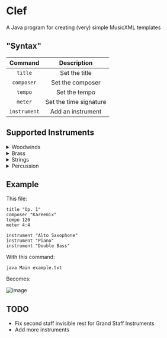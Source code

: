 # Clef

A Java program for creating (very) simple MusicXML templates

## "Syntax"
| Command | Description |
| :---: | :---: |
| `title` | Set the title |
| `composer` | Set the composer |
| `tempo` | Set the tempo |
| `meter` | Set the time signature |
| `instrument` | Add an instrument |

## Supported Instruments

<details>
<summary>Woodwinds</summary>
  
- Piccolo
- Flute
- Oboe
- Bassoon
- Eb Clarinet
- Bb Clarinet
- Bass Clarinet
- Alto Saxophone
- Tenor Saxophone
- Baritone Saxophone

</details>

<details>
<summary>Brass</summary>

- Bb Trumpet
- F Horn
- Trombone
- Euphonium
- Tuba
  
</details>

<details>
<summary>Strings</summary>

- Double Bass

</details>

<details>
<summary>Percussion</summary>

- Timpani
- Glockenspiel
- Piano
  
</details>

## Example

This file:  

```
title "Op. 1"
composer "Kareemix"
tempo 120
meter 4:4

instrument "Alto Saxophone"
instrument "Piano"
instrument "Double Bass"
```

With this command:  

`java Main example.txt`  

Becomes:  

![image](https://kareemix.github.io/assets/clef-stuff/clef-example.png)

## TODO

- Fix second staff invisible rest for Grand Staff Instruments
- Add more instruments
